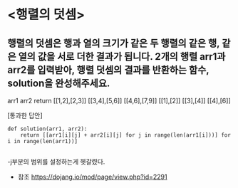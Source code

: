 # <행렬의 덧셈>
## 행렬의 덧셈은 행과 열의 크기가 같은 두 행렬의 같은 행, 같은 열의 값을 서로 더한 결과가 됩니다. 2개의 행렬 arr1과 arr2를 입력받아, 행렬 덧셈의 결과를 반환하는 함수, solution을 완성해주세요.

arr1	          arr2	        return
[[1,2],[2,3]]	[[3,4],[5,6]]	  [[4,6],[7,9]]
[[1],[2]]	    [[3],[4]]	      [[4],[6]]

[통과한 답안]
```
def solution(arr1, arr2):
    return [[arr1[i][j] + arr2[i][j] for j in range(len(arr1[i]))] for i in range(len(arr1))]
   
```
-j부분의 범위를 설정하는게 헷갈렸다.
- 참조 https://dojang.io/mod/page/view.php?id=2291
